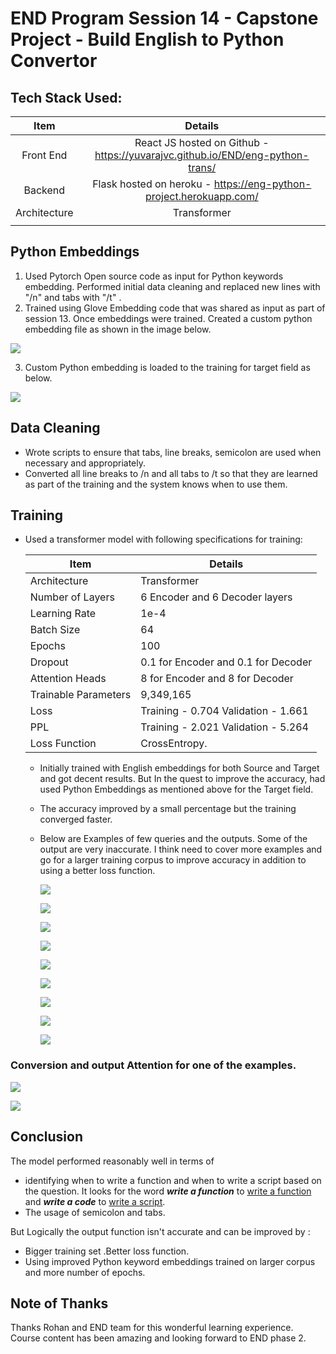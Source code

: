# END Program Session 14 - Capstone Project - Build English to Python Convertor



## Tech Stack Used:

|     Item     |                           Details                            |
| :----------: | :----------------------------------------------------------: |
|  Front End   | React JS hosted on Github - https://yuvarajvc.github.io/END/eng-python-trans/ | 
|   Backend    | Flask hosted on heroku - https://eng-python-project.herokuapp.com/ |
| Architecture |                         Transformer                          |
|              |                                                              |



## Python Embeddings

1. Used Pytorch Open source code as input for Python keywords embedding. Performed initial data cleaning and replaced new lines with "/n" and tabs with "/t" .
2. Trained using Glove Embedding code that was shared as input as part of session 13. Once embeddings were trained. Created a custom python embedding file  as shown in the image below.

![](https://github.com/rramjee/DeepLearningExperiments/blob/master/DeepLearningExperiments/NLP%20Experiments/NLP%20End%20Program%20Capstone%20Project/Custom%20Embedding%20File.jpg)

3.  Custom Python embedding is loaded to the training for target field as below.

   ![](https://github.com/rramjee/DeepLearningExperiments/blob/master/DeepLearningExperiments/NLP%20Experiments/NLP%20End%20Program%20Capstone%20Project/Custom%20Embedding%20File_new.jpg)

## Data Cleaning

- Wrote scripts to ensure that tabs, line breaks, semicolon are used when necessary and appropriately.
- Converted all line breaks to /n and all tabs to /t so that they are learned as part of the training and the system knows when to use them. 

## Training 

- Used a transformer model with following specifications for training:

  | Item                 | Details                             |
  | -------------------- | ----------------------------------- |
  | Architecture         | Transformer                         |
  | Number of Layers     | 6 Encoder and 6 Decoder layers      |
  | Learning Rate        | 1e-4                                |
  | Batch Size           | 64                                  |
  | Epochs               | 100                                 |
  | Dropout              | 0.1 for Encoder and 0.1 for Decoder |
  | Attention Heads      | 8 for Encoder and 8 for Decoder     |
  | Trainable Parameters | 9,349,165                           |
  | Loss                 | Training - 0.704 Validation - 1.661 |
  | PPL                  | Training - 2.021 Validation - 5.264 |
  | Loss Function        | CrossEntropy.                       |

  - Initially trained with English embeddings for both Source and Target and got decent results. But In the quest to improve the accuracy, had used Python Embeddings as mentioned above for the Target field. 

  - The accuracy improved by a small percentage but the training converged faster.

  - Below are Examples of few queries and the outputs. Some of the output are very inaccurate. I think need to cover more examples and go for a larger training corpus to improve accuracy in addition to using a better loss function.

    ![](https://github.com/rramjee/DeepLearningExperiments/blob/master/DeepLearningExperiments/NLP%20Experiments/NLP%20End%20Program%20Capstone%20Project/Example1.jpg)

    ![](https://github.com/rramjee/DeepLearningExperiments/blob/master/DeepLearningExperiments/NLP%20Experiments/NLP%20End%20Program%20Capstone%20Project/Example2.jpg)

    ![](https://github.com/rramjee/DeepLearningExperiments/blob/master/DeepLearningExperiments/NLP%20Experiments/NLP%20End%20Program%20Capstone%20Project/Example3.jpg)

    ![](https://github.com/rramjee/DeepLearningExperiments/blob/master/DeepLearningExperiments/NLP%20Experiments/NLP%20End%20Program%20Capstone%20Project/Example4.jpg)

    ![](https://github.com/rramjee/DeepLearningExperiments/blob/master/DeepLearningExperiments/NLP%20Experiments/NLP%20End%20Program%20Capstone%20Project/Example5_Failure.jpg)

    ![](https://github.com/rramjee/DeepLearningExperiments/blob/master/DeepLearningExperiments/NLP%20Experiments/NLP%20End%20Program%20Capstone%20Project/Example6_Failure.jpg)

    ![](https://github.com/rramjee/DeepLearningExperiments/blob/master/DeepLearningExperiments/NLP%20Experiments/NLP%20End%20Program%20Capstone%20Project/Example8.jpg)

    ![](https://github.com/rramjee/DeepLearningExperiments/blob/master/DeepLearningExperiments/NLP%20Experiments/NLP%20End%20Program%20Capstone%20Project/Example9.jpg)

    ![](https://github.com/rramjee/DeepLearningExperiments/blob/master/DeepLearningExperiments/NLP%20Experiments/NLP%20End%20Program%20Capstone%20Project/Example10.jpg)
    
    
    
    

### Conversion and output Attention for one of the examples.

![](https://github.com/rramjee/DeepLearningExperiments/blob/master/DeepLearningExperiments/NLP%20Experiments/NLP%20End%20Program%20Capstone%20Project/prt%20example.jpg)

![](https://github.com/rramjee/DeepLearningExperiments/blob/master/DeepLearningExperiments/NLP%20Experiments/NLP%20End%20Program%20Capstone%20Project/download.png)

## Conclusion

The model performed reasonably well in terms of 

- identifying when to write a function and when to write a script based on the question. It looks for the word ***write a function*** to <u>write a function</u> and ***write a code*** to <u>write a script</u>.
- The usage of semicolon and tabs.

But Logically the output function isn't accurate and can be improved by :

- Bigger  training set .Better loss function.
- Using improved Python keyword embeddings trained on larger corpus and more number of epochs.

## Note of Thanks

Thanks Rohan and END team for this wonderful learning experience. Course content has been amazing and looking forward to END phase 2. 
